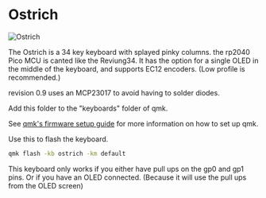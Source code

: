 # Ostrich

![Ostrich](https://i.imgur.com/kaxrSqM.jpg)

The Ostrich is a 34 key keyboard with splayed pinky columns. the rp2040 Pico MCU is canted like the Reviung34. It has the option for a single OLED in the middle of the keyboard, and supports EC12 encoders. (Low profile is recommended.) 

revision 0.9 uses an MCP23017 to avoid having to solder diodes.


Add this folder to the "keyboards" folder of qmk.

See [qmk's firmware setup guide](https://docs.qmk.fm/#/newbs_getting_started) for more information on how to set up qmk.

Use this to flash the keyboard.

```bash
qmk flash -kb ostrich -km default 
```

This keyboard only works if you either have pull ups on the gp0 and gp1 pins. Or if you have an OLED connected. (Because it will use the pull ups from the OLED screen) 
